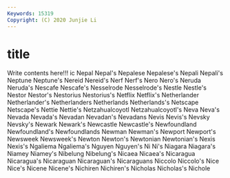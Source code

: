 ```yaml
---
Keywords: 15319
Copyright: (C) 2020 Junjie Li
---
```


# title

Write contents here!!!
ic 
Nepal 
Nepal's 
Nepalese 
Nepalese's 
Nepali 
Nepali's 
Neptune 
Neptune's
Nereid 
Nereid's 
Nerf 
Nerf's 
Nero 
Nero's 
Neruda 
Neruda's 
Nescafe 
Nescafe's
Nesselrode 
Nesselrode's 
Nestle 
Nestle's 
Nestor 
Nestor's 
Nestorius 
Nestorius's 
Netflix 
Netflix's
Netherlander 
Netherlander's 
Netherlanders 
Netherlands 
Netherlands's 
Netscape 
Netscape's 
Nettie 
Nettie's 
Netzahualcoyotl
Netzahualcoyotl's 
Neva 
Neva's 
Nevada 
Nevada's 
Nevadan 
Nevadan's 
Nevadans 
Nevis 
Nevis's
Nevsky 
Nevsky's 
Newark 
Newark's 
Newcastle 
Newcastle's 
Newfoundland 
Newfoundland's 
Newfoundlands 
Newman
Newman's 
Newport 
Newport's 
Newsweek 
Newsweek's 
Newton 
Newton's 
Newtonian 
Newtonian's 
Nexis
Nexis's 
Ngaliema 
Ngaliema's 
Nguyen 
Nguyen's 
Ni 
Ni's 
Niagara 
Niagara's 
Niamey
Niamey's 
Nibelung 
Nibelung's 
Nicaea 
Nicaea's 
Nicaragua 
Nicaragua's 
Nicaraguan 
Nicaraguan's 
Nicaraguans
Niccolo 
Niccolo's 
Nice 
Nice's 
Nicene 
Nicene's 
Nichiren 
Nichiren's 
Nicholas 
Nicholas's
Nichole 
